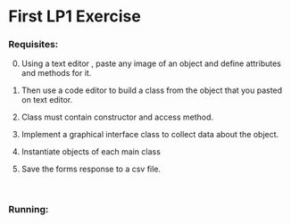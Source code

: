# First LP1 Exercise 

### Requisites:

0. Using a text editor , paste any image of an object and define attributes and methods for it.

0. Then use a code editor to build a class from the object that you pasted on text editor.

0. Class must contain constructor and access method.

0. Implement a graphical interface class to collect data about the object.

0. Instantiate objects of each main class

0. Save the forms response to a csv file. 

<br>

### Running:

